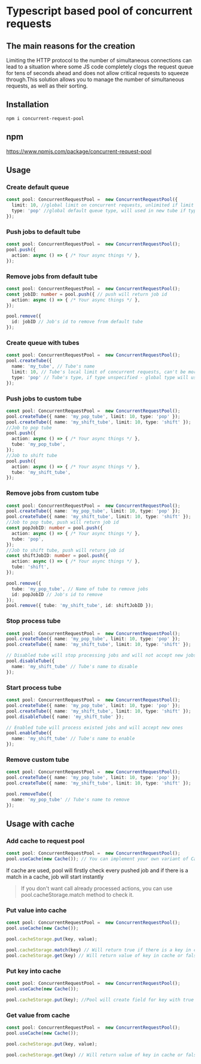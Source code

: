 # Typescript based pool of concurrent requests

## The main reasons for the creation

Limiting the HTTP protocol to the number of simultaneous connections can lead to a situation where some JS code completely clogs the request queue for tens of seconds ahead and does not allow critical requests to squeeze through.This solution allows you to manage the number of simultaneous requests, as well as their sorting.

## Installation

```npm i concurrent-request-pool```

## npm

https://www.npmjs.com/package/concurrent-request-pool

## Usage

### Create default queue

```typescript
const pool: ConcurrentRequestPool =  new ConcurrentRequestPool({
  limit: 10, //global limit on concurrent requests, unlimited if limit equal 0 or unspecified
  type: 'pop' //global default queue type, will used in new tube if type field unspecified, if global type not specified 'pop' will be used
});
```

### Push jobs to default tube

```typescript
const pool: ConcurrentRequestPool =  new ConcurrentRequestPool();
pool.push({
  action: async () => { /* Your async things */ },
});
```

### Remove jobs from default tube

```typescript
const pool: ConcurrentRequestPool =  new ConcurrentRequestPool();
const jobID: number = pool.push({ // push will return job id
  action: async () => { /* Your async things */ },
});

pool.remove({
  id: jobID // Job's id to remove from default tube
});
```

### Create queue with tubes

```typescript
const pool: ConcurrentRequestPool =  new ConcurrentRequestPool();
pool.createTube({
  name: 'my_tube', // Tube's name
  limit: 10, // Tube's local limit of concurrent requests, can't be more than global limit
  type: 'pop' // Tube's type, if type unspecified - global type will used, can be pop or shift
});
```

### Push jobs to custom tube

```typescript
const pool: ConcurrentRequestPool =  new ConcurrentRequestPool();
pool.createTube({ name: 'my_pop_tube', limit: 10, type: 'pop' });
pool.createTube({ name: 'my_shift_tube', limit: 10, type: 'shift' });
//Job to pop tube
pool.push({
  action: async () => { /* Your async things */ },
  tube: 'my_pop_tube',
});
//Job to shift tube
pool.push({
  action: async () => { /* Your async things */ },
  tube: 'my_shift_tube',
});
```

### Remove jobs from custom tube

```typescript
const pool: ConcurrentRequestPool =  new ConcurrentRequestPool();
pool.createTube({ name: 'my_pop_tube', limit: 10, type: 'pop' });
pool.createTube({ name: 'my_shift_tube', limit: 10, type: 'shift' });
//Job to pop tube, push will return job id
const popJobID: number = pool.push({
  action: async () => { /* Your async things */ },
  tube: 'pop',
});
//Job to shift tube, push will return job id
const shiftJobID: number = pool.push({
  action: async () => { /* Your async things */ },
  tube: 'shift',
});

pool.remove({
  tube: 'my_pop_tube', // Name of tube to remove jobs 
  id: popJobID // Job's id to remove
});
pool.remove({ tube: 'my_shift_tube', id: shiftJobID });
```

### Stop process tube

```typescript
const pool: ConcurrentRequestPool =  new ConcurrentRequestPool();
pool.createTube({ name: 'my_pop_tube', limit: 10, type: 'pop' });
pool.createTube({ name: 'my_shift_tube', limit: 10, type: 'shift' });

// Disabled tube will stop processing jobs and will not accept new jobs
pool.disableTube({
  name: 'my_shift_tube' // Tube's name to disable
});
```

### Start process tube

```typescript
const pool: ConcurrentRequestPool =  new ConcurrentRequestPool();
pool.createTube({ name: 'my_pop_tube', limit: 10, type: 'pop' });
pool.createTube({ name: 'my_shift_tube', limit: 10, type: 'shift' });
pool.disableTube({ name: 'my_shift_tube' });

// Enabled tube will process existed jobs and will accept new ones
pool.enableTube({
  name: 'my_shift_tube' // Tube's name to enable
});
```

### Remove custom tube

```typescript
const pool: ConcurrentRequestPool =  new ConcurrentRequestPool();
pool.createTube({ name: 'my_pop_tube', limit: 10, type: 'pop' });
pool.createTube({ name: 'my_shift_tube', limit: 10, type: 'shift' });

pool.removeTube({
  name: 'my_pop_tube' // Tube's name to remove
});
```

## Usage with cache

### Add cache to request pool

```typescript
const pool: ConcurrentRequestPool =  new ConcurrentRequestPool();
pool.useCache(new Cache()); // You can implement your own variant of Cache who should match ICache interface from package or use onboard one
```

If cache are used, pool will firstly check every pushed job and if there is a match in a cache, job will start instantly

> If you don't want call already processed actions, you can use pool.cacheStorage.match method to check it.

### Put value into cache

```typescript
const pool: ConcurrentRequestPool =  new ConcurrentRequestPool();
pool.useCache(new Cache());

pool.cacheStorage.put(key, value);

pool.cacheStorage.match(key) // Will return true if there is a key in cache
pool.cacheStorage.get(key) // Will return value of key in cache or false if there is no key
```

### Put key into cache

```typescript
const pool: ConcurrentRequestPool =  new ConcurrentRequestPool();
pool.useCache(new Cache());

pool.cacheStorage.put(key); //Pool will create field for key with true value in cache
```

### Get value from cache

```typescript
const pool: ConcurrentRequestPool =  new ConcurrentRequestPool();
pool.useCache(new Cache());

pool.cacheStorage.put(key, value);

pool.cacheStorage.get(key) // Will return value of key in cache or false if there is no key
```